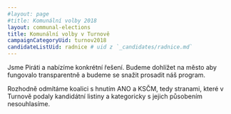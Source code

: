 ```yaml
---
#layout: page
#title: Komunální volby 2018
layout: communal-elections
title: Komunální volby v Turnově
campaignCategoryUid: turnov2018
candidateListUid: radnice # uid z `_candidates/radnice.md`
---
```


Jsme Piráti a nabízíme konkrétní řešení. Budeme dohlížet na město aby fungovalo transparentně a budeme se snažit prosadit náš program.

Rozhodně odmítáme koalici s hnutím ANO a KSČM, tedy stranami, které v Turnově podaly kandidátní listiny a kategoricky s jejich působením nesouhlasíme.
